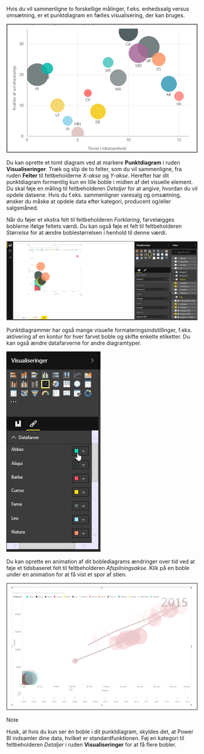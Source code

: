 Hvis du vil sammenligne to forskellige målinger, f.eks. enhedssalg versus omsætning, er et punktdiagram en fælles visualisering, der kan bruges.

![](media/3-7-create-scatter-charts/3-7_1.png)

Du kan oprette et tomt diagram ved at markere **Punktdiagram** i ruden **Visualiseringer**. Træk og slip de to felter, som du vil sammenligne, fra ruden **Felter** til feltbeholderne *X-akse* og *Y-akse*. Herefter har dit punktdiagram formentlig kun en lille boble i midten af det visuelle element. Du skal føje en måling til feltbeholderen *Detaljer* for at angive, hvordan du vil opdele dataene. Hvis du f.eks. sammenligner varesalg og omsætning, ønsker du måske at opdele data efter kategori, producent og/eller salgsmåned.

Når du føjer et ekstra felt til feltbeholderen *Forklaring*, farvelægges boblerne ifølge feltets værdi. Du kan også føje et felt til feltbeholderen *Størrelse* for at ændre boblestørrelsen i henhold til denne værdi.

![](media/3-7-create-scatter-charts/3-7_2.png)

Punktdiagrammer har også mange visuelle formateringsindstillinger, f.eks. aktivering af en kontur for hver farvet boble og skifte enkelte etiketter. Du kan også ændre datafarverne for andre diagramtyper.

![](media/3-7-create-scatter-charts/3-7_3.png)

Du kan oprette en animation af dit boblediagrams ændringer over tid ved at føje et tidsbaseret felt til feltbeholderen *Afspilningsakse*. Klik på en boble under en animation for at få vist et spor af stien.

![](media/3-7-create-scatter-charts/3-7_4.png)

>[!NOTE]
>Husk, at hvis du kun ser én boble i dit punktdiagram, skyldes det, at Power BI indsamler dine data, hvilket er standardfunktionen. Føj en kategori til feltbeholderen *Detaljer* i ruden **Visualiseringer** for at få flere bobler.
> 
> 

